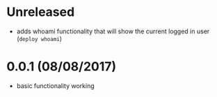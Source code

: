 # Unreleased

- adds whoami functionality that will show the current logged in user (`deploy whoami`)

# 0.0.1 (08/08/2017)

- basic functionality working
